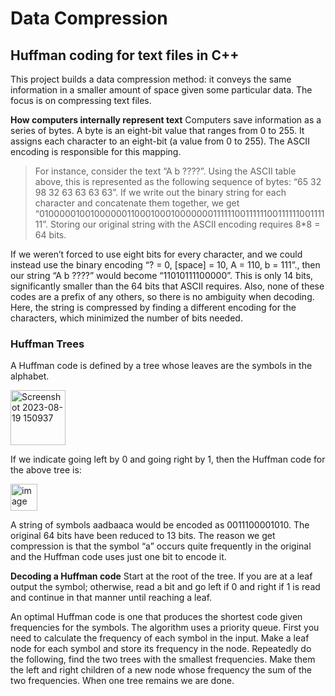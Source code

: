 # Data Compression
## Huffman coding for text files in C++

This project builds a data compression method: it conveys the same information in a smaller amount of space given some particular data. The focus is on compressing text files.

**How computers internally represent text**
Computers save information as a series of bytes. A byte is an eight-bit value that ranges from 0 to 255. It assigns each character to an eight-bit (a value from 0 to 255). The ASCII encoding is responsible for this mapping.
> For instance, consider the text “A b ????”. Using the ASCII table above, this is represented as the following sequence of bytes: “65 32 98 32 63 63 63 63”.
> If we write out the binary string for each character and concatenate them together, we get “0100000100100000011000100010000000111111001111110011111100111111”. Storing our original string with the ASCII encoding requires 8*8 = 64 bits.

If we weren’t forced to use eight bits for every character, and we could instead use the binary encoding “? = 0, [space] = 10, A = 110, b = 111”., then our string “A b ????” would become “11010111100000”. This is only 14 bits, significantly smaller than the 64 bits that ASCII requires. Also, none of these codes are a prefix of any others, so there is no ambiguity when decoding.
Here, the string is compressed by finding a different encoding for the characters, which minimized the number of bits needed.

### Huffman Trees
A Huffman code is defined by a tree whose leaves are the symbols in the alphabet.

<img width="88" alt="Screenshot 2023-08-19 150937" src="https://github.com/maliha-masud/huffman-coding/assets/121713404/f5ff562a-6168-48e9-9232-080a790f55ae">

If we indicate going left by 0 and going right by 1, then the Huffman code for the above tree is:

<img width="43" alt="image" src="https://github.com/maliha-masud/huffman-coding/assets/121713404/f211c9b0-9f7b-471a-b483-0bfc72be58a8">

A string of symbols aadbaaca would be encoded as 0011100001010. The original 64 bits have been reduced to 13 bits. The reason we get compression is that the symbol “a” occurs quite frequently in the original and the Huffman code uses just one bit to encode it.

**Decoding a Huffman code**
Start at the root of the tree. If you are at a leaf output the symbol; otherwise, read a bit and go left if 0 and right if 1 is read and continue in that manner until reaching a leaf.

An optimal Huffman code is one that produces the shortest code given frequencies for the symbols. The algorithm uses a priority queue. First you need to calculate the frequency of each symbol in the input. Make a leaf node for each symbol and store its frequency in the node. Repeatedly do the following, find the two trees with the smallest frequencies. Make them the left and right children of a new node whose frequency the sum of the two frequencies. When one tree remains we are done.
